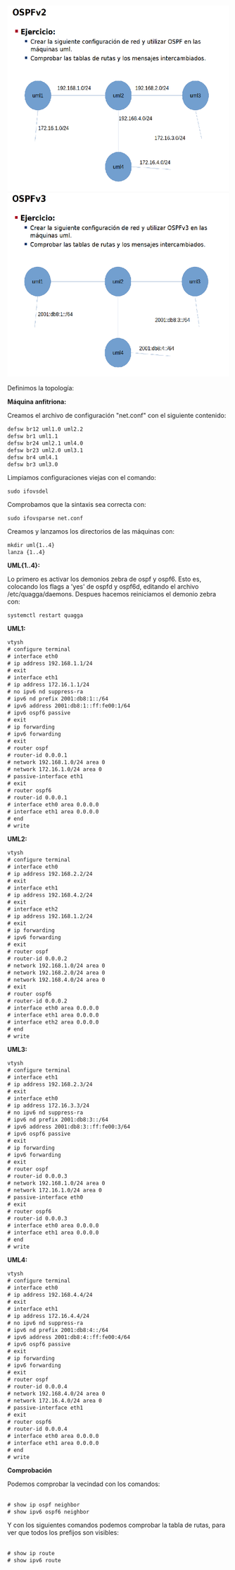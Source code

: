 ![](EncaminamientoInterno/images/ej3-OSPF.png)
![](EncaminamientoInterno/images/ej4-OSPF.png)

Definimos la topología:

**Máquina anfitriona:**

Creamos el archivo de configuración "net.conf" con el siguiente contenido:
<pre><code>defsw br12 uml1.0 uml2.2
defsw br1 uml1.1
defsw br24 uml2.1 uml4.0
defsw br23 uml2.0 uml3.1
defsw br4 uml4.1
defsw br3 uml3.0</code></pre>

Limpiamos configuraciones viejas con el comando:
<pre><code>sudo ifovsdel</code></pre>

Comprobamos que la sintaxis sea correcta con:
<pre><code>sudo ifovsparse net.conf</code></pre>

Creamos y lanzamos los directorios de las máquinas con:
<pre><code>mkdir uml{1..4}
lanza {1..4}</code></pre>

**UML{1..4}:**

Lo primero es activar los demonios zebra de ospf y ospf6. Esto es, colocando los flags a 'yes' de ospfd y ospf6d, editando el archivo /etc/quagga/daemons. Despues hacemos reiniciamos el demonio zebra con:
<pre><code>systemctl restart quagga</code></pre>

**UML1:**

<pre><code>vtysh
# configure terminal
# interface eth0
# ip address 192.168.1.1/24
# exit
# interface eth1
# ip address 172.16.1.1/24
# no ipv6 nd suppress-ra
# ipv6 nd prefix 2001:db8:1::/64
# ipv6 address 2001:db8:1::ff:fe00:1/64
# ipv6 ospf6 passive
# exit
# ip forwarding
# ipv6 forwarding
# exit
# router ospf
# router-id 0.0.0.1
# network 192.168.1.0/24 area 0
# network 172.16.1.0/24 area 0
# passive-interface eth1
# exit
# router ospf6
# router-id 0.0.0.1
# interface eth0 area 0.0.0.0
# interface eth1 area 0.0.0.0
# end
# write
</code></pre>

**UML2:**

<pre><code>vtysh
# configure terminal
# interface eth0
# ip address 192.168.2.2/24
# exit
# interface eth1
# ip address 192.168.4.2/24
# exit
# interface eth2
# ip address 192.168.1.2/24
# exit
# ip forwarding
# ipv6 forwarding
# exit
# router ospf
# router-id 0.0.0.2
# network 192.168.1.0/24 area 0
# network 192.168.2.0/24 area 0
# network 192.168.4.0/24 area 0
# exit
# router ospf6
# router-id 0.0.0.2
# interface eth0 area 0.0.0.0
# interface eth1 area 0.0.0.0
# interface eth2 area 0.0.0.0
# end
# write
</code></pre>

**UML3:**

<pre><code>vtysh
# configure terminal
# interface eth1
# ip address 192.168.2.3/24
# exit
# interface eth0
# ip address 172.16.3.3/24
# no ipv6 nd suppress-ra
# ipv6 nd prefix 2001:db8:3::/64
# ipv6 address 2001:db8:3::ff:fe00:3/64
# ipv6 ospf6 passive
# exit
# ip forwarding
# ipv6 forwarding
# exit
# router ospf
# router-id 0.0.0.3
# network 192.168.1.0/24 area 0
# network 172.16.1.0/24 area 0
# passive-interface eth0
# exit
# router ospf6
# router-id 0.0.0.3
# interface eth0 area 0.0.0.0
# interface eth1 area 0.0.0.0
# end
# write
</code></pre>

**UML4:**

<pre><code>vtysh
# configure terminal
# interface eth0
# ip address 192.168.4.4/24
# exit
# interface eth1
# ip address 172.16.4.4/24
# no ipv6 nd suppress-ra
# ipv6 nd prefix 2001:db8:4::/64
# ipv6 address 2001:db8:4::ff:fe00:4/64
# ipv6 ospf6 passive
# exit
# ip forwarding
# ipv6 forwarding
# exit
# router ospf
# router-id 0.0.0.4
# network 192.168.4.0/24 area 0
# network 172.16.4.0/24 area 0
# passive-interface eth1
# exit
# router ospf6
# router-id 0.0.0.4
# interface eth0 area 0.0.0.0
# interface eth1 area 0.0.0.0
# end
# write
</code></pre>


**Comprobación**

Podemos comprobar la vecindad con los comandos:
<pre><code>
# show ip ospf neighbor
# show ipv6 ospf6 neighbor
</code></pre>

Y con los siguientes comandos podemos comprobar la tabla de rutas, para ver que todos los prefijos son visibles:
<pre><code>
# show ip route
# show ipv6 route
</code></pre>
